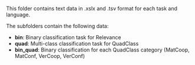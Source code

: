 This folder contains text data in .xslx and .tsv format for each task and language.

The subfolders contain the following data:
* **bin**: Binary classification task for Relevance
* **quad**: Multi-class classification task for QuadClass
* **bin_quad**: Binary classification for each QuadClass category (MatCoop, MatConf, VerCoop, VerConf)

